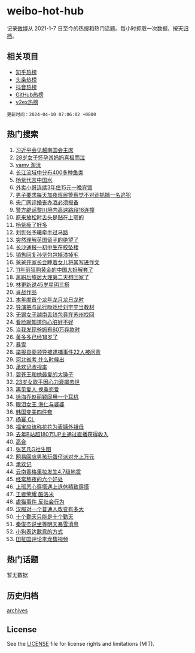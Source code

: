 # weibo-hot-hub

记录[微博](https://www.weibo.com)从 2021-1-7 日至今的热搜和热门话题。每小时抓取一次数据，按天[归档](archives)。

## 相关项目

- [知乎热榜](https://github.com/lonnyzhang423/zhihu-hot-hub)
- [头条热榜](https://github.com/lonnyzhang423/toutiao-hot-hub)
- [抖音热榜](https://github.com/lonnyzhang423/douyin-hot-hub)
- [GitHub热榜](https://github.com/lonnyzhang423/github-hot-hub)
- [v2ex热榜](https://github.com/lonnyzhang423/v2ex-hot-hub)


`更新时间：2024-04-10 07:06:02 +0800`

## 热门搜索

1. [习近平会见越南国会主席](https://m.weibo.cn/search?containerid=100103type%3D1%26t%3D10%26q%3D%23%E4%B9%A0%E8%BF%91%E5%B9%B3%E4%BC%9A%E8%A7%81%E8%B6%8A%E5%8D%97%E5%9B%BD%E4%BC%9A%E4%B8%BB%E5%B8%AD%23&stream_entry_id=51&isnewpage=1&extparam=seat%3D1%26dgr%3D0%26pos%3D0%26stream_entry_id%3D51%26c_type%3D51%26q%3D%2523%25E4%25B9%25A0%25E8%25BF%2591%25E5%25B9%25B3%25E4%25BC%259A%25E8%25A7%2581%25E8%25B6%258A%25E5%258D%2597%25E5%259B%25BD%25E4%25BC%259A%25E4%25B8%25BB%25E5%25B8%25AD%2523%26filter_type%3Drealtimehot%26cate%3D10103%26display_time%3D1712703961%26pre_seqid%3D171270396161801142928)
1. [28岁女子怀孕其妈妈喜极而泣](https://m.weibo.cn/search?containerid=100103type%3D1%26t%3D10%26q%3D%2328%E5%B2%81%E5%A5%B3%E5%AD%90%E6%80%80%E5%AD%95%E5%85%B6%E5%A6%88%E5%A6%88%E5%96%9C%E6%9E%81%E8%80%8C%E6%B3%A3%23&stream_entry_id=31&isnewpage=1&extparam=seat%3D1%26dgr%3D0%26flag%3D32768%26c_type%3D31%26realpos%3D1%26cate%3D5001%26stream_entry_id%3D31%26band_rank%3D1%26lcate%3D5001%26q%3D%252328%25E5%25B2%2581%25E5%25A5%25B3%25E5%25AD%2590%25E6%2580%2580%25E5%25AD%2595%25E5%2585%25B6%25E5%25A6%2588%25E5%25A6%2588%25E5%2596%259C%25E6%259E%2581%25E8%2580%258C%25E6%25B3%25A3%2523%26filter_type%3Drealtimehot%26pos%3D0%26display_time%3D1712703961%26pre_seqid%3D171270396161801142928)
1. [yamy 淘汰](https://m.weibo.cn/search?containerid=100103type%3D1%26t%3D10%26q%3Dyamy+%E6%B7%98%E6%B1%B0&stream_entry_id=31&isnewpage=1&extparam=seat%3D1%26dgr%3D0%26flag%3D2%26c_type%3D31%26realpos%3D2%26cate%3D5001%26stream_entry_id%3D31%26band_rank%3D2%26lcate%3D5001%26q%3Dyamy%2520%25E6%25B7%2598%25E6%25B1%25B0%26filter_type%3Drealtimehot%26pos%3D1%26display_time%3D1712703961%26pre_seqid%3D171270396161801142928)
1. [长江流域中分布400多种鱼类](https://m.weibo.cn/search?containerid=100103type%3D1%26t%3D10%26q%3D%23%E9%95%BF%E6%B1%9F%E6%B5%81%E5%9F%9F%E4%B8%AD%E5%88%86%E5%B8%83400%E5%A4%9A%E7%A7%8D%E9%B1%BC%E7%B1%BB%23&stream_entry_id=31&isnewpage=1&extparam=seat%3D1%26dgr%3D0%26flag%3D0%26c_type%3D31%26realpos%3D3%26cate%3D5001%26stream_entry_id%3D31%26band_rank%3D3%26lcate%3D5001%26q%3D%2523%25E9%2595%25BF%25E6%25B1%259F%25E6%25B5%2581%25E5%259F%259F%25E4%25B8%25AD%25E5%2588%2586%25E5%25B8%2583400%25E5%25A4%259A%25E7%25A7%258D%25E9%25B1%25BC%25E7%25B1%25BB%2523%26filter_type%3Drealtimehot%26pos%3D2%26display_time%3D1712703961%26pre_seqid%3D171270396161801142928)
1. [杨紫代言中国水](https://m.weibo.cn/search?containerid=100103type%3D1%26t%3D10%26q%3D%23%E6%9D%A8%E7%B4%AB%E4%BB%A3%E8%A8%80%E4%B8%AD%E5%9B%BD%E6%B0%B4%23&stream_entry_id=31&isnewpage=1&extparam=seat%3D1%26dgr%3D0%26adid%3D230412%26c_type%3D31%26topic_ad%3D1%26cate%3D5001%26stream_entry_id%3D31%26band_rank%3D4%26lcate%3D5001%26is_ad_pos%3D1%26q%3D%2523%25E6%259D%25A8%25E7%25B4%25AB%25E4%25BB%25A3%25E8%25A8%2580%25E4%25B8%25AD%25E5%259B%25BD%25E6%25B0%25B4%2523%26filter_type%3Drealtimehot%26pos%3D3%26display_time%3D1712703961%26pre_seqid%3D171270396161801142928)
1. [外卖小哥连续3年住15元一晚宾馆](https://m.weibo.cn/search?containerid=100103type%3D1%26t%3D10%26q%3D%23%E5%A4%96%E5%8D%96%E5%B0%8F%E5%93%A5%E8%BF%9E%E7%BB%AD3%E5%B9%B4%E4%BD%8F15%E5%85%83%E4%B8%80%E6%99%9A%E5%AE%BE%E9%A6%86%23&stream_entry_id=31&isnewpage=1&extparam=seat%3D1%26dgr%3D0%26flag%3D2%26c_type%3D31%26realpos%3D4%26cate%3D5001%26stream_entry_id%3D31%26band_rank%3D4%26lcate%3D5001%26q%3D%2523%25E5%25A4%2596%25E5%258D%2596%25E5%25B0%258F%25E5%2593%25A5%25E8%25BF%259E%25E7%25BB%25AD3%25E5%25B9%25B4%25E4%25BD%258F15%25E5%2585%2583%25E4%25B8%2580%25E6%2599%259A%25E5%25AE%25BE%25E9%25A6%2586%2523%26filter_type%3Drealtimehot%26pos%3D4%26display_time%3D1712703961%26pre_seqid%3D171270396161801142928)
1. [男子要求每天加夜班民警察觉不对劲抓捕一名逃犯](https://m.weibo.cn/search?containerid=100103type%3D1%26t%3D10%26q%3D%23%E7%94%B7%E5%AD%90%E8%A6%81%E6%B1%82%E6%AF%8F%E5%A4%A9%E5%8A%A0%E5%A4%9C%E7%8F%AD%E6%B0%91%E8%AD%A6%E5%AF%9F%E8%A7%89%E4%B8%8D%E5%AF%B9%E5%8A%B2%E6%8A%93%E6%8D%95%E4%B8%80%E5%90%8D%E9%80%83%E7%8A%AF%23&stream_entry_id=31&isnewpage=1&extparam=seat%3D1%26dgr%3D0%26flag%3D32768%26c_type%3D31%26realpos%3D5%26cate%3D5001%26stream_entry_id%3D31%26band_rank%3D5%26lcate%3D5001%26q%3D%2523%25E7%2594%25B7%25E5%25AD%2590%25E8%25A6%2581%25E6%25B1%2582%25E6%25AF%258F%25E5%25A4%25A9%25E5%258A%25A0%25E5%25A4%259C%25E7%258F%25AD%25E6%25B0%2591%25E8%25AD%25A6%25E5%25AF%259F%25E8%25A7%2589%25E4%25B8%258D%25E5%25AF%25B9%25E5%258A%25B2%25E6%258A%2593%25E6%258D%2595%25E4%25B8%2580%25E5%2590%258D%25E9%2580%2583%25E7%258A%25AF%2523%26filter_type%3Drealtimehot%26pos%3D5%26display_time%3D1712703961%26pre_seqid%3D171270396161801142928)
1. [央广网评婚丧办酒必须报备](https://m.weibo.cn/search?containerid=100103type%3D1%26t%3D10%26q%3D%23%E5%A4%AE%E5%B9%BF%E7%BD%91%E8%AF%84%E5%A9%9A%E4%B8%A7%E5%8A%9E%E9%85%92%E5%BF%85%E9%A1%BB%E6%8A%A5%E5%A4%87%23&stream_entry_id=31&isnewpage=1&extparam=seat%3D1%26dgr%3D0%26flag%3D2%26c_type%3D31%26realpos%3D6%26cate%3D5001%26stream_entry_id%3D31%26band_rank%3D6%26lcate%3D5001%26q%3D%2523%25E5%25A4%25AE%25E5%25B9%25BF%25E7%25BD%2591%25E8%25AF%2584%25E5%25A9%259A%25E4%25B8%25A7%25E5%258A%259E%25E9%2585%2592%25E5%25BF%2585%25E9%25A1%25BB%25E6%258A%25A5%25E5%25A4%2587%2523%26filter_type%3Drealtimehot%26pos%3D6%26display_time%3D1712703961%26pre_seqid%3D171270396161801142928)
1. [警方辟谣黎川境内高速路段18连撞](https://m.weibo.cn/search?containerid=100103type%3D1%26t%3D10%26q%3D%23%E8%AD%A6%E6%96%B9%E8%BE%9F%E8%B0%A3%E9%BB%8E%E5%B7%9D%E5%A2%83%E5%86%85%E9%AB%98%E9%80%9F%E8%B7%AF%E6%AE%B518%E8%BF%9E%E6%92%9E%23&stream_entry_id=31&isnewpage=1&extparam=seat%3D1%26dgr%3D0%26adid%3D230466%26c_type%3D31%26cate%3D5001%26stream_entry_id%3D31%26band_rank%3D7%26lcate%3D5001%26is_ad_pos%3D1%26q%3D%2523%25E8%25AD%25A6%25E6%2596%25B9%25E8%25BE%259F%25E8%25B0%25A3%25E9%25BB%258E%25E5%25B7%259D%25E5%25A2%2583%25E5%2586%2585%25E9%25AB%2598%25E9%2580%259F%25E8%25B7%25AF%25E6%25AE%25B518%25E8%25BF%259E%25E6%2592%259E%2523%26filter_type%3Drealtimehot%26pos%3D7%26display_time%3D1712703961%26pre_seqid%3D171270396161801142928)
1. [原来放松时舌头是贴在上颚的](https://m.weibo.cn/search?containerid=100103type%3D1%26t%3D10%26q%3D%23%E5%8E%9F%E6%9D%A5%E6%94%BE%E6%9D%BE%E6%97%B6%E8%88%8C%E5%A4%B4%E6%98%AF%E8%B4%B4%E5%9C%A8%E4%B8%8A%E9%A2%9A%E7%9A%84%23&stream_entry_id=31&isnewpage=1&extparam=seat%3D1%26dgr%3D0%26flag%3D2%26c_type%3D31%26realpos%3D7%26cate%3D5001%26stream_entry_id%3D31%26band_rank%3D7%26lcate%3D5001%26q%3D%2523%25E5%258E%259F%25E6%259D%25A5%25E6%2594%25BE%25E6%259D%25BE%25E6%2597%25B6%25E8%2588%258C%25E5%25A4%25B4%25E6%2598%25AF%25E8%25B4%25B4%25E5%259C%25A8%25E4%25B8%258A%25E9%25A2%259A%25E7%259A%2584%2523%26filter_type%3Drealtimehot%26pos%3D8%26display_time%3D1712703961%26pre_seqid%3D171270396161801142928)
1. [杨紫瘦了好多](https://m.weibo.cn/search?containerid=100103type%3D1%26t%3D10%26q%3D%E6%9D%A8%E7%B4%AB%E7%98%A6%E4%BA%86%E5%A5%BD%E5%A4%9A&stream_entry_id=31&isnewpage=1&extparam=seat%3D1%26dgr%3D0%26flag%3D2%26c_type%3D31%26realpos%3D8%26cate%3D5001%26stream_entry_id%3D31%26band_rank%3D8%26lcate%3D5001%26q%3D%25E6%259D%25A8%25E7%25B4%25AB%25E7%2598%25A6%25E4%25BA%2586%25E5%25A5%25BD%25E5%25A4%259A%26filter_type%3Drealtimehot%26pos%3D9%26display_time%3D1712703961%26pre_seqid%3D171270396161801142928)
1. [刘忻张予曦牵手过马路](https://m.weibo.cn/search?containerid=100103type%3D1%26t%3D10%26q%3D%23%E5%88%98%E5%BF%BB%E5%BC%A0%E4%BA%88%E6%9B%A6%E7%89%B5%E6%89%8B%E8%BF%87%E9%A9%AC%E8%B7%AF%23&stream_entry_id=31&isnewpage=1&extparam=seat%3D1%26dgr%3D0%26flag%3D2%26c_type%3D31%26realpos%3D9%26cate%3D5001%26stream_entry_id%3D31%26band_rank%3D9%26lcate%3D5001%26q%3D%2523%25E5%2588%2598%25E5%25BF%25BB%25E5%25BC%25A0%25E4%25BA%2588%25E6%259B%25A6%25E7%2589%25B5%25E6%2589%258B%25E8%25BF%2587%25E9%25A9%25AC%25E8%25B7%25AF%2523%26filter_type%3Drealtimehot%26pos%3D10%26display_time%3D1712703961%26pre_seqid%3D171270396161801142928)
1. [突然理解英国留子的绝望了](https://m.weibo.cn/search?containerid=100103type%3D1%26t%3D10%26q%3D%23%E7%AA%81%E7%84%B6%E7%90%86%E8%A7%A3%E8%8B%B1%E5%9B%BD%E7%95%99%E5%AD%90%E7%9A%84%E7%BB%9D%E6%9C%9B%E4%BA%86%23&stream_entry_id=31&isnewpage=1&extparam=seat%3D1%26dgr%3D0%26flag%3D2%26c_type%3D31%26realpos%3D10%26cate%3D5001%26stream_entry_id%3D31%26band_rank%3D10%26lcate%3D5001%26q%3D%2523%25E7%25AA%2581%25E7%2584%25B6%25E7%2590%2586%25E8%25A7%25A3%25E8%258B%25B1%25E5%259B%25BD%25E7%2595%2599%25E5%25AD%2590%25E7%259A%2584%25E7%25BB%259D%25E6%259C%259B%25E4%25BA%2586%2523%26filter_type%3Drealtimehot%26pos%3D11%26display_time%3D1712703961%26pre_seqid%3D171270396161801142928)
1. [长沙通报一初中生在校坠楼](https://m.weibo.cn/search?containerid=100103type%3D1%26t%3D10%26q%3D%23%E9%95%BF%E6%B2%99%E9%80%9A%E6%8A%A5%E4%B8%80%E5%88%9D%E4%B8%AD%E7%94%9F%E5%9C%A8%E6%A0%A1%E5%9D%A0%E6%A5%BC%23&stream_entry_id=31&isnewpage=1&extparam=seat%3D1%26dgr%3D0%26flag%3D2%26c_type%3D31%26realpos%3D11%26cate%3D5001%26stream_entry_id%3D31%26band_rank%3D11%26lcate%3D5001%26q%3D%2523%25E9%2595%25BF%25E6%25B2%2599%25E9%2580%259A%25E6%258A%25A5%25E4%25B8%2580%25E5%2588%259D%25E4%25B8%25AD%25E7%2594%259F%25E5%259C%25A8%25E6%25A0%25A1%25E5%259D%25A0%25E6%25A5%25BC%2523%26filter_type%3Drealtimehot%26pos%3D12%26display_time%3D1712703961%26pre_seqid%3D171270396161801142928)
1. [销售回复孙坚包包掉漆掉毛](https://m.weibo.cn/search?containerid=100103type%3D1%26t%3D10%26q%3D%23%E9%94%80%E5%94%AE%E5%9B%9E%E5%A4%8D%E5%AD%99%E5%9D%9A%E5%8C%85%E5%8C%85%E6%8E%89%E6%BC%86%E6%8E%89%E6%AF%9B%23&stream_entry_id=31&isnewpage=1&extparam=seat%3D1%26dgr%3D0%26flag%3D0%26c_type%3D31%26realpos%3D12%26cate%3D5001%26stream_entry_id%3D31%26band_rank%3D12%26lcate%3D5001%26q%3D%2523%25E9%2594%2580%25E5%2594%25AE%25E5%259B%259E%25E5%25A4%258D%25E5%25AD%2599%25E5%259D%259A%25E5%258C%2585%25E5%258C%2585%25E6%258E%2589%25E6%25BC%2586%25E6%258E%2589%25E6%25AF%259B%2523%26filter_type%3Drealtimehot%26pos%3D13%26display_time%3D1712703961%26pre_seqid%3D171270396161801142928)
1. [爸爸开家长会睡着女儿将其写进作文](https://m.weibo.cn/search?containerid=100103type%3D1%26t%3D10%26q%3D%23%E7%88%B8%E7%88%B8%E5%BC%80%E5%AE%B6%E9%95%BF%E4%BC%9A%E7%9D%A1%E7%9D%80%E5%A5%B3%E5%84%BF%E5%B0%86%E5%85%B6%E5%86%99%E8%BF%9B%E4%BD%9C%E6%96%87%23&stream_entry_id=31&isnewpage=1&extparam=seat%3D1%26dgr%3D0%26flag%3D32768%26c_type%3D31%26realpos%3D13%26cate%3D5001%26stream_entry_id%3D31%26band_rank%3D13%26lcate%3D5001%26q%3D%2523%25E7%2588%25B8%25E7%2588%25B8%25E5%25BC%2580%25E5%25AE%25B6%25E9%2595%25BF%25E4%25BC%259A%25E7%259D%25A1%25E7%259D%2580%25E5%25A5%25B3%25E5%2584%25BF%25E5%25B0%2586%25E5%2585%25B6%25E5%2586%2599%25E8%25BF%259B%25E4%25BD%259C%25E6%2596%2587%2523%26filter_type%3Drealtimehot%26pos%3D14%26display_time%3D1712703961%26pre_seqid%3D171270396161801142928)
1. [11年前狂购黄金的中国大妈解套了](https://m.weibo.cn/search?containerid=100103type%3D1%26t%3D10%26q%3D%2311%E5%B9%B4%E5%89%8D%E7%8B%82%E8%B4%AD%E9%BB%84%E9%87%91%E7%9A%84%E4%B8%AD%E5%9B%BD%E5%A4%A7%E5%A6%88%E8%A7%A3%E5%A5%97%E4%BA%86%23&stream_entry_id=31&isnewpage=1&extparam=seat%3D1%26dgr%3D0%26flag%3D0%26c_type%3D31%26realpos%3D14%26cate%3D5001%26stream_entry_id%3D31%26band_rank%3D14%26lcate%3D5001%26q%3D%252311%25E5%25B9%25B4%25E5%2589%258D%25E7%258B%2582%25E8%25B4%25AD%25E9%25BB%2584%25E9%2587%2591%25E7%259A%2584%25E4%25B8%25AD%25E5%259B%25BD%25E5%25A4%25A7%25E5%25A6%2588%25E8%25A7%25A3%25E5%25A5%2597%25E4%25BA%2586%2523%26filter_type%3Drealtimehot%26pos%3D15%26display_time%3D1712703961%26pre_seqid%3D171270396161801142928)
1. [离职后旅居大理第二天想回家了](https://m.weibo.cn/search?containerid=100103type%3D1%26t%3D10%26q%3D%23%E7%A6%BB%E8%81%8C%E5%90%8E%E6%97%85%E5%B1%85%E5%A4%A7%E7%90%86%E7%AC%AC%E4%BA%8C%E5%A4%A9%E6%83%B3%E5%9B%9E%E5%AE%B6%E4%BA%86%23&stream_entry_id=31&isnewpage=1&extparam=seat%3D1%26dgr%3D0%26flag%3D0%26c_type%3D31%26realpos%3D15%26cate%3D5001%26stream_entry_id%3D31%26band_rank%3D15%26lcate%3D5001%26q%3D%2523%25E7%25A6%25BB%25E8%2581%258C%25E5%2590%258E%25E6%2597%2585%25E5%25B1%2585%25E5%25A4%25A7%25E7%2590%2586%25E7%25AC%25AC%25E4%25BA%258C%25E5%25A4%25A9%25E6%2583%25B3%25E5%259B%259E%25E5%25AE%25B6%25E4%25BA%2586%2523%26filter_type%3Drealtimehot%26pos%3D16%26display_time%3D1712703961%26pre_seqid%3D171270396161801142928)
1. [林更新说45岁星玥三搭](https://m.weibo.cn/search?containerid=100103type%3D1%26t%3D10%26q%3D%23%E6%9E%97%E6%9B%B4%E6%96%B0%E8%AF%B445%E5%B2%81%E6%98%9F%E7%8E%A5%E4%B8%89%E6%90%AD%23&stream_entry_id=31&isnewpage=1&extparam=seat%3D1%26dgr%3D0%26flag%3D0%26c_type%3D31%26realpos%3D16%26cate%3D5001%26stream_entry_id%3D31%26band_rank%3D16%26lcate%3D5001%26q%3D%2523%25E6%259E%2597%25E6%259B%25B4%25E6%2596%25B0%25E8%25AF%25B445%25E5%25B2%2581%25E6%2598%259F%25E7%258E%25A5%25E4%25B8%2589%25E6%2590%25AD%2523%26filter_type%3Drealtimehot%26pos%3D17%26display_time%3D1712703961%26pre_seqid%3D171270396161801142928)
1. [肖战作品](https://m.weibo.cn/search?containerid=100103type%3D1%26t%3D10%26q%3D%E8%82%96%E6%88%98%E4%BD%9C%E5%93%81&stream_entry_id=31&isnewpage=1&extparam=seat%3D1%26dgr%3D0%26flag%3D0%26c_type%3D31%26realpos%3D17%26cate%3D5001%26stream_entry_id%3D31%26band_rank%3D17%26lcate%3D5001%26q%3D%25E8%2582%2596%25E6%2588%2598%25E4%25BD%259C%25E5%2593%2581%26filter_type%3Drealtimehot%26pos%3D18%26display_time%3D1712703961%26pre_seqid%3D171270396161801142928)
1. [本年度首个龙年龙月龙日龙时](https://m.weibo.cn/search?containerid=100103type%3D1%26t%3D10%26q%3D%23%E6%9C%AC%E5%B9%B4%E5%BA%A6%E9%A6%96%E4%B8%AA%E9%BE%99%E5%B9%B4%E9%BE%99%E6%9C%88%E9%BE%99%E6%97%A5%E9%BE%99%E6%97%B6%23&stream_entry_id=31&isnewpage=1&extparam=seat%3D1%26dgr%3D0%26flag%3D32768%26c_type%3D31%26realpos%3D18%26cate%3D5001%26stream_entry_id%3D31%26band_rank%3D18%26lcate%3D5001%26q%3D%2523%25E6%259C%25AC%25E5%25B9%25B4%25E5%25BA%25A6%25E9%25A6%2596%25E4%25B8%25AA%25E9%25BE%2599%25E5%25B9%25B4%25E9%25BE%2599%25E6%259C%2588%25E9%25BE%2599%25E6%2597%25A5%25E9%25BE%2599%25E6%2597%25B6%2523%26filter_type%3Drealtimehot%26pos%3D19%26display_time%3D1712703961%26pre_seqid%3D171270396161801142928)
1. [导演把与凤行吻戏给刘宇宁当教材](https://m.weibo.cn/search?containerid=100103type%3D1%26t%3D10%26q%3D%23%E5%AF%BC%E6%BC%94%E6%8A%8A%E4%B8%8E%E5%87%A4%E8%A1%8C%E5%90%BB%E6%88%8F%E7%BB%99%E5%88%98%E5%AE%87%E5%AE%81%E5%BD%93%E6%95%99%E6%9D%90%23&stream_entry_id=31&isnewpage=1&extparam=seat%3D1%26dgr%3D0%26flag%3D0%26c_type%3D31%26realpos%3D19%26cate%3D5001%26stream_entry_id%3D31%26band_rank%3D19%26lcate%3D5001%26q%3D%2523%25E5%25AF%25BC%25E6%25BC%2594%25E6%258A%258A%25E4%25B8%258E%25E5%2587%25A4%25E8%25A1%258C%25E5%2590%25BB%25E6%2588%258F%25E7%25BB%2599%25E5%2588%2598%25E5%25AE%2587%25E5%25AE%2581%25E5%25BD%2593%25E6%2595%2599%25E6%259D%2590%2523%26filter_type%3Drealtimehot%26pos%3D20%26display_time%3D1712703961%26pre_seqid%3D171270396161801142928)
1. [无锡女子越南丢钱包竟在苏州找回](https://m.weibo.cn/search?containerid=100103type%3D1%26t%3D10%26q%3D%23%E6%97%A0%E9%94%A1%E5%A5%B3%E5%AD%90%E8%B6%8A%E5%8D%97%E4%B8%A2%E9%92%B1%E5%8C%85%E7%AB%9F%E5%9C%A8%E8%8B%8F%E5%B7%9E%E6%89%BE%E5%9B%9E%23&stream_entry_id=31&isnewpage=1&extparam=seat%3D1%26dgr%3D0%26flag%3D32768%26c_type%3D31%26realpos%3D20%26cate%3D5001%26stream_entry_id%3D31%26band_rank%3D20%26lcate%3D5001%26q%3D%2523%25E6%2597%25A0%25E9%2594%25A1%25E5%25A5%25B3%25E5%25AD%2590%25E8%25B6%258A%25E5%258D%2597%25E4%25B8%25A2%25E9%2592%25B1%25E5%258C%2585%25E7%25AB%259F%25E5%259C%25A8%25E8%258B%258F%25E5%25B7%259E%25E6%2589%25BE%25E5%259B%259E%2523%26filter_type%3Drealtimehot%26pos%3D21%26display_time%3D1712703961%26pre_seqid%3D171270396161801142928)
1. [看脸就知道你心脏好不好](https://m.weibo.cn/search?containerid=100103type%3D1%26t%3D10%26q%3D%23%E7%9C%8B%E8%84%B8%E5%B0%B1%E7%9F%A5%E9%81%93%E4%BD%A0%E5%BF%83%E8%84%8F%E5%A5%BD%E4%B8%8D%E5%A5%BD%23&stream_entry_id=31&isnewpage=1&extparam=seat%3D1%26dgr%3D0%26flag%3D0%26c_type%3D31%26realpos%3D21%26cate%3D5001%26stream_entry_id%3D31%26band_rank%3D21%26lcate%3D5001%26q%3D%2523%25E7%259C%258B%25E8%2584%25B8%25E5%25B0%25B1%25E7%259F%25A5%25E9%2581%2593%25E4%25BD%25A0%25E5%25BF%2583%25E8%2584%258F%25E5%25A5%25BD%25E4%25B8%258D%25E5%25A5%25BD%2523%26filter_type%3Drealtimehot%26pos%3D22%26display_time%3D1712703961%26pre_seqid%3D171270396161801142928)
1. [当我发现爸妈有60万存款时](https://m.weibo.cn/search?containerid=100103type%3D1%26t%3D10%26q%3D%23%E5%BD%93%E6%88%91%E5%8F%91%E7%8E%B0%E7%88%B8%E5%A6%88%E6%9C%8960%E4%B8%87%E5%AD%98%E6%AC%BE%E6%97%B6%23&stream_entry_id=31&isnewpage=1&extparam=seat%3D1%26dgr%3D0%26flag%3D0%26c_type%3D31%26realpos%3D22%26cate%3D5001%26stream_entry_id%3D31%26band_rank%3D22%26lcate%3D5001%26q%3D%2523%25E5%25BD%2593%25E6%2588%2591%25E5%258F%2591%25E7%258E%25B0%25E7%2588%25B8%25E5%25A6%2588%25E6%259C%258960%25E4%25B8%2587%25E5%25AD%2598%25E6%25AC%25BE%25E6%2597%25B6%2523%26filter_type%3Drealtimehot%26pos%3D23%26display_time%3D1712703961%26pre_seqid%3D171270396161801142928)
1. [黄多多已经18岁了](https://m.weibo.cn/search?containerid=100103type%3D1%26t%3D10%26q%3D%23%E9%BB%84%E5%A4%9A%E5%A4%9A%E5%B7%B2%E7%BB%8F18%E5%B2%81%E4%BA%86%23&stream_entry_id=31&isnewpage=1&extparam=seat%3D1%26dgr%3D0%26flag%3D0%26c_type%3D31%26realpos%3D23%26cate%3D5001%26stream_entry_id%3D31%26band_rank%3D23%26lcate%3D5001%26q%3D%2523%25E9%25BB%2584%25E5%25A4%259A%25E5%25A4%259A%25E5%25B7%25B2%25E7%25BB%258F18%25E5%25B2%2581%25E4%25BA%2586%2523%26filter_type%3Drealtimehot%26pos%3D24%26display_time%3D1712703961%26pre_seqid%3D171270396161801142928)
1. [暴雪](https://m.weibo.cn/search?containerid=100103type%3D1%26t%3D10%26q%3D%E6%9A%B4%E9%9B%AA&stream_entry_id=31&isnewpage=1&extparam=seat%3D1%26dgr%3D0%26flag%3D0%26c_type%3D31%26realpos%3D24%26cate%3D5001%26stream_entry_id%3D31%26band_rank%3D24%26lcate%3D5001%26q%3D%25E6%259A%25B4%25E9%259B%25AA%26filter_type%3Drealtimehot%26pos%3D25%26display_time%3D1712703961%26pre_seqid%3D171270396161801142928)
1. [举报县委领导被逮捕事件22人被问责](https://m.weibo.cn/search?containerid=100103type%3D1%26t%3D10%26q%3D%23%E4%B8%BE%E6%8A%A5%E5%8E%BF%E5%A7%94%E9%A2%86%E5%AF%BC%E8%A2%AB%E9%80%AE%E6%8D%95%E4%BA%8B%E4%BB%B622%E4%BA%BA%E8%A2%AB%E9%97%AE%E8%B4%A3%23&stream_entry_id=31&isnewpage=1&extparam=seat%3D1%26dgr%3D0%26flag%3D0%26c_type%3D31%26realpos%3D25%26cate%3D5001%26stream_entry_id%3D31%26band_rank%3D25%26lcate%3D5001%26q%3D%2523%25E4%25B8%25BE%25E6%258A%25A5%25E5%258E%25BF%25E5%25A7%2594%25E9%25A2%2586%25E5%25AF%25BC%25E8%25A2%25AB%25E9%2580%25AE%25E6%258D%2595%25E4%25BA%258B%25E4%25BB%25B622%25E4%25BA%25BA%25E8%25A2%25AB%25E9%2597%25AE%25E8%25B4%25A3%2523%26filter_type%3Drealtimehot%26pos%3D26%26display_time%3D1712703961%26pre_seqid%3D171270396161801142928)
1. [河北省考 什么时候出](https://m.weibo.cn/search?containerid=100103type%3D1%26t%3D10%26q%3D%E6%B2%B3%E5%8C%97%E7%9C%81%E8%80%83+%E4%BB%80%E4%B9%88%E6%97%B6%E5%80%99%E5%87%BA&stream_entry_id=31&isnewpage=1&extparam=seat%3D1%26dgr%3D0%26flag%3D0%26c_type%3D31%26realpos%3D26%26cate%3D5001%26stream_entry_id%3D31%26band_rank%3D26%26lcate%3D5001%26q%3D%25E6%25B2%25B3%25E5%258C%2597%25E7%259C%2581%25E8%2580%2583%2520%25E4%25BB%2580%25E4%25B9%2588%25E6%2597%25B6%25E5%2580%2599%25E5%2587%25BA%26filter_type%3Drealtimehot%26pos%3D27%26display_time%3D1712703961%26pre_seqid%3D171270396161801142928)
1. [承欢记收视率](https://m.weibo.cn/search?containerid=100103type%3D1%26t%3D10%26q%3D%23%E6%89%BF%E6%AC%A2%E8%AE%B0%E6%94%B6%E8%A7%86%E7%8E%87%23&stream_entry_id=31&isnewpage=1&extparam=seat%3D1%26dgr%3D0%26flag%3D0%26c_type%3D31%26realpos%3D27%26cate%3D5001%26stream_entry_id%3D31%26band_rank%3D27%26lcate%3D5001%26q%3D%2523%25E6%2589%25BF%25E6%25AC%25A2%25E8%25AE%25B0%25E6%2594%25B6%25E8%25A7%2586%25E7%258E%2587%2523%26filter_type%3Drealtimehot%26pos%3D28%26display_time%3D1712703961%26pre_seqid%3D171270396161801142928)
1. [碧苍王和她最爱的大锤子](https://m.weibo.cn/search?containerid=100103type%3D1%26t%3D10%26q%3D%23%E7%A2%A7%E8%8B%8D%E7%8E%8B%E5%92%8C%E5%A5%B9%E6%9C%80%E7%88%B1%E7%9A%84%E5%A4%A7%E9%94%A4%E5%AD%90%23&stream_entry_id=31&isnewpage=1&extparam=seat%3D1%26dgr%3D0%26flag%3D0%26c_type%3D31%26realpos%3D28%26cate%3D5001%26stream_entry_id%3D31%26band_rank%3D28%26lcate%3D5001%26q%3D%2523%25E7%25A2%25A7%25E8%258B%258D%25E7%258E%258B%25E5%2592%258C%25E5%25A5%25B9%25E6%259C%2580%25E7%2588%25B1%25E7%259A%2584%25E5%25A4%25A7%25E9%2594%25A4%25E5%25AD%2590%2523%26filter_type%3Drealtimehot%26pos%3D29%26display_time%3D1712703961%26pre_seqid%3D171270396161801142928)
1. [23岁女歌手因心力衰竭去世](https://m.weibo.cn/search?containerid=100103type%3D1%26t%3D10%26q%3D%2323%E5%B2%81%E5%A5%B3%E6%AD%8C%E6%89%8B%E5%9B%A0%E5%BF%83%E5%8A%9B%E8%A1%B0%E7%AB%AD%E5%8E%BB%E4%B8%96%23&stream_entry_id=31&isnewpage=1&extparam=seat%3D1%26dgr%3D0%26flag%3D0%26c_type%3D31%26realpos%3D29%26cate%3D5001%26stream_entry_id%3D31%26band_rank%3D29%26lcate%3D5001%26q%3D%252323%25E5%25B2%2581%25E5%25A5%25B3%25E6%25AD%258C%25E6%2589%258B%25E5%259B%25A0%25E5%25BF%2583%25E5%258A%259B%25E8%25A1%25B0%25E7%25AB%25AD%25E5%258E%25BB%25E4%25B8%2596%2523%26filter_type%3Drealtimehot%26pos%3D30%26display_time%3D1712703961%26pre_seqid%3D171270396161801142928)
1. [再见爱人 换乘恋爱](https://m.weibo.cn/search?containerid=100103type%3D1%26t%3D10%26q%3D%E5%86%8D%E8%A7%81%E7%88%B1%E4%BA%BA+%E6%8D%A2%E4%B9%98%E6%81%8B%E7%88%B1&stream_entry_id=31&isnewpage=1&extparam=seat%3D1%26dgr%3D0%26flag%3D0%26c_type%3D31%26realpos%3D30%26cate%3D5001%26stream_entry_id%3D31%26band_rank%3D30%26lcate%3D5001%26q%3D%25E5%2586%258D%25E8%25A7%2581%25E7%2588%25B1%25E4%25BA%25BA%2520%25E6%258D%25A2%25E4%25B9%2598%25E6%2581%258B%25E7%2588%25B1%26filter_type%3Drealtimehot%26pos%3D31%26display_time%3D1712703961%26pre_seqid%3D171270396161801142928)
1. [徐海乔赵丽颖同用一个耳机](https://m.weibo.cn/search?containerid=100103type%3D1%26t%3D10%26q%3D%23%E5%BE%90%E6%B5%B7%E4%B9%94%E8%B5%B5%E4%B8%BD%E9%A2%96%E5%90%8C%E7%94%A8%E4%B8%80%E4%B8%AA%E8%80%B3%E6%9C%BA%23&stream_entry_id=31&isnewpage=1&extparam=seat%3D1%26dgr%3D0%26flag%3D0%26c_type%3D31%26realpos%3D31%26cate%3D5001%26stream_entry_id%3D31%26band_rank%3D31%26lcate%3D5001%26q%3D%2523%25E5%25BE%2590%25E6%25B5%25B7%25E4%25B9%2594%25E8%25B5%25B5%25E4%25B8%25BD%25E9%25A2%2596%25E5%2590%258C%25E7%2594%25A8%25E4%25B8%2580%25E4%25B8%25AA%25E8%2580%25B3%25E6%259C%25BA%2523%26filter_type%3Drealtimehot%26pos%3D32%26display_time%3D1712703961%26pre_seqid%3D171270396161801142928)
1. [眼泪女王 海仁与婆婆](https://m.weibo.cn/search?containerid=100103type%3D1%26t%3D10%26q%3D%E7%9C%BC%E6%B3%AA%E5%A5%B3%E7%8E%8B+%E6%B5%B7%E4%BB%81%E4%B8%8E%E5%A9%86%E5%A9%86&stream_entry_id=31&isnewpage=1&extparam=seat%3D1%26dgr%3D0%26flag%3D0%26c_type%3D31%26realpos%3D32%26cate%3D5001%26stream_entry_id%3D31%26band_rank%3D32%26lcate%3D5001%26q%3D%25E7%259C%25BC%25E6%25B3%25AA%25E5%25A5%25B3%25E7%258E%258B%2520%25E6%25B5%25B7%25E4%25BB%2581%25E4%25B8%258E%25E5%25A9%2586%25E5%25A9%2586%26filter_type%3Drealtimehot%26pos%3D33%26display_time%3D1712703961%26pre_seqid%3D171270396161801142928)
1. [韩国变美四件套](https://m.weibo.cn/search?containerid=100103type%3D1%26t%3D10%26q%3D%E9%9F%A9%E5%9B%BD%E5%8F%98%E7%BE%8E%E5%9B%9B%E4%BB%B6%E5%A5%97&stream_entry_id=31&isnewpage=1&extparam=seat%3D1%26dgr%3D0%26flag%3D0%26c_type%3D31%26realpos%3D33%26cate%3D5001%26stream_entry_id%3D31%26band_rank%3D33%26lcate%3D5001%26q%3D%25E9%259F%25A9%25E5%259B%25BD%25E5%258F%2598%25E7%25BE%258E%25E5%259B%259B%25E4%25BB%25B6%25E5%25A5%2597%26filter_type%3Drealtimehot%26pos%3D34%26display_time%3D1712703961%26pre_seqid%3D171270396161801142928)
1. [杨幂 CL](https://m.weibo.cn/search?containerid=100103type%3D1%26t%3D10%26q%3D%E6%9D%A8%E5%B9%82+CL&stream_entry_id=31&isnewpage=1&extparam=seat%3D1%26dgr%3D0%26flag%3D0%26c_type%3D31%26realpos%3D34%26cate%3D5001%26stream_entry_id%3D31%26band_rank%3D34%26lcate%3D5001%26q%3D%25E6%259D%25A8%25E5%25B9%2582%2520CL%26filter_type%3Drealtimehot%26pos%3D35%26display_time%3D1712703961%26pre_seqid%3D171270396161801142928)
1. [福宝应该称花花为表姨外祖母](https://m.weibo.cn/search?containerid=100103type%3D1%26t%3D10%26q%3D%23%E7%A6%8F%E5%AE%9D%E5%BA%94%E8%AF%A5%E7%A7%B0%E8%8A%B1%E8%8A%B1%E4%B8%BA%E8%A1%A8%E5%A7%A8%E5%A4%96%E7%A5%96%E6%AF%8D%23&stream_entry_id=31&isnewpage=1&extparam=seat%3D1%26dgr%3D0%26flag%3D32768%26c_type%3D31%26realpos%3D35%26cate%3D5001%26stream_entry_id%3D31%26band_rank%3D35%26lcate%3D5001%26q%3D%2523%25E7%25A6%258F%25E5%25AE%259D%25E5%25BA%2594%25E8%25AF%25A5%25E7%25A7%25B0%25E8%258A%25B1%25E8%258A%25B1%25E4%25B8%25BA%25E8%25A1%25A8%25E5%25A7%25A8%25E5%25A4%2596%25E7%25A5%2596%25E6%25AF%258D%2523%26filter_type%3Drealtimehot%26pos%3D36%26display_time%3D1712703961%26pre_seqid%3D171270396161801142928)
1. [去年B站超180万UP主通过直播获得收入](https://m.weibo.cn/search?containerid=100103type%3D1%26t%3D10%26q%3D%23%E5%8E%BB%E5%B9%B4B%E7%AB%99%E8%B6%85180%E4%B8%87UP%E4%B8%BB%E9%80%9A%E8%BF%87%E7%9B%B4%E6%92%AD%E8%8E%B7%E5%BE%97%E6%94%B6%E5%85%A5%23&stream_entry_id=31&isnewpage=1&extparam=seat%3D1%26dgr%3D0%26flag%3D0%26c_type%3D31%26realpos%3D36%26cate%3D5001%26stream_entry_id%3D31%26band_rank%3D36%26lcate%3D5001%26q%3D%2523%25E5%258E%25BB%25E5%25B9%25B4B%25E7%25AB%2599%25E8%25B6%2585180%25E4%25B8%2587UP%25E4%25B8%25BB%25E9%2580%259A%25E8%25BF%2587%25E7%259B%25B4%25E6%2592%25AD%25E8%258E%25B7%25E5%25BE%2597%25E6%2594%25B6%25E5%2585%25A5%2523%26filter_type%3Drealtimehot%26pos%3D37%26display_time%3D1712703961%26pre_seqid%3D171270396161801142928)
1. [高合](https://m.weibo.cn/search?containerid=100103type%3D1%26t%3D10%26q%3D%E9%AB%98%E5%90%88&stream_entry_id=31&isnewpage=1&extparam=seat%3D1%26dgr%3D0%26flag%3D0%26c_type%3D31%26realpos%3D37%26cate%3D5001%26stream_entry_id%3D31%26band_rank%3D37%26lcate%3D5001%26q%3D%25E9%25AB%2598%25E5%2590%2588%26filter_type%3Drealtimehot%26pos%3D38%26display_time%3D1712703961%26pre_seqid%3D171270396161801142928)
1. [张艺凡G社生图](https://m.weibo.cn/search?containerid=100103type%3D1%26t%3D10%26q%3D%23%E5%BC%A0%E8%89%BA%E5%87%A1G%E7%A4%BE%E7%94%9F%E5%9B%BE%23&stream_entry_id=31&isnewpage=1&extparam=seat%3D1%26dgr%3D0%26flag%3D0%26c_type%3D31%26realpos%3D38%26cate%3D5001%26stream_entry_id%3D31%26band_rank%3D38%26lcate%3D5001%26q%3D%2523%25E5%25BC%25A0%25E8%2589%25BA%25E5%2587%25A1G%25E7%25A4%25BE%25E7%2594%259F%25E5%259B%25BE%2523%26filter_type%3Drealtimehot%26pos%3D39%26display_time%3D1712703961%26pre_seqid%3D171270396161801142928)
1. [网易回应男孩玩蛋仔派对充上万元](https://m.weibo.cn/search?containerid=100103type%3D1%26t%3D10%26q%3D%23%E7%BD%91%E6%98%93%E5%9B%9E%E5%BA%94%E7%94%B7%E5%AD%A9%E7%8E%A9%E8%9B%8B%E4%BB%94%E6%B4%BE%E5%AF%B9%E5%85%85%E4%B8%8A%E4%B8%87%E5%85%83%23&stream_entry_id=31&isnewpage=1&extparam=seat%3D1%26dgr%3D0%26flag%3D0%26c_type%3D31%26realpos%3D39%26cate%3D5001%26stream_entry_id%3D31%26band_rank%3D39%26lcate%3D5001%26q%3D%2523%25E7%25BD%2591%25E6%2598%2593%25E5%259B%259E%25E5%25BA%2594%25E7%2594%25B7%25E5%25AD%25A9%25E7%258E%25A9%25E8%259B%258B%25E4%25BB%2594%25E6%25B4%25BE%25E5%25AF%25B9%25E5%2585%2585%25E4%25B8%258A%25E4%25B8%2587%25E5%2585%2583%2523%26filter_type%3Drealtimehot%26pos%3D40%26display_time%3D1712703961%26pre_seqid%3D171270396161801142928)
1. [承欢记](https://m.weibo.cn/search?containerid=100103type%3D1%26t%3D10%26q%3D%E6%89%BF%E6%AC%A2%E8%AE%B0&stream_entry_id=31&isnewpage=1&extparam=seat%3D1%26dgr%3D0%26flag%3D0%26c_type%3D31%26realpos%3D40%26cate%3D5001%26stream_entry_id%3D31%26band_rank%3D40%26lcate%3D5001%26q%3D%25E6%2589%25BF%25E6%25AC%25A2%25E8%25AE%25B0%26filter_type%3Drealtimehot%26pos%3D41%26display_time%3D1712703961%26pre_seqid%3D171270396161801142928)
1. [云南香格里拉发生4.7级地震](https://m.weibo.cn/search?containerid=100103type%3D1%26t%3D10%26q%3D%23%E4%BA%91%E5%8D%97%E9%A6%99%E6%A0%BC%E9%87%8C%E6%8B%89%E5%8F%91%E7%94%9F4.7%E7%BA%A7%E5%9C%B0%E9%9C%87%23&stream_entry_id=31&isnewpage=1&extparam=seat%3D1%26dgr%3D0%26flag%3D0%26c_type%3D31%26realpos%3D41%26cate%3D5001%26stream_entry_id%3D31%26band_rank%3D41%26lcate%3D5001%26q%3D%2523%25E4%25BA%2591%25E5%258D%2597%25E9%25A6%2599%25E6%25A0%25BC%25E9%2587%258C%25E6%258B%2589%25E5%258F%2591%25E7%2594%259F4.7%25E7%25BA%25A7%25E5%259C%25B0%25E9%259C%2587%2523%26filter_type%3Drealtimehot%26pos%3D42%26display_time%3D1712703961%26pre_seqid%3D171270396161801142928)
1. [经常熬夜的六个好处](https://m.weibo.cn/search?containerid=100103type%3D1%26t%3D10%26q%3D%23%E7%BB%8F%E5%B8%B8%E7%86%AC%E5%A4%9C%E7%9A%84%E5%85%AD%E4%B8%AA%E5%A5%BD%E5%A4%84%23&stream_entry_id=31&isnewpage=1&extparam=seat%3D1%26dgr%3D0%26flag%3D0%26c_type%3D31%26realpos%3D42%26cate%3D5001%26stream_entry_id%3D31%26band_rank%3D42%26lcate%3D5001%26q%3D%2523%25E7%25BB%258F%25E5%25B8%25B8%25E7%2586%25AC%25E5%25A4%259C%25E7%259A%2584%25E5%2585%25AD%25E4%25B8%25AA%25E5%25A5%25BD%25E5%25A4%2584%2523%26filter_type%3Drealtimehot%26pos%3D43%26display_time%3D1712703961%26pre_seqid%3D171270396161801142928)
1. [上班恶心穿搭遇上退休精致穿搭](https://m.weibo.cn/search?containerid=100103type%3D1%26t%3D10%26q%3D%E4%B8%8A%E7%8F%AD%E6%81%B6%E5%BF%83%E7%A9%BF%E6%90%AD%E9%81%87%E4%B8%8A%E9%80%80%E4%BC%91%E7%B2%BE%E8%87%B4%E7%A9%BF%E6%90%AD&stream_entry_id=31&isnewpage=1&extparam=seat%3D1%26dgr%3D0%26flag%3D0%26c_type%3D31%26realpos%3D43%26cate%3D5001%26stream_entry_id%3D31%26band_rank%3D43%26lcate%3D5001%26q%3D%25E4%25B8%258A%25E7%258F%25AD%25E6%2581%25B6%25E5%25BF%2583%25E7%25A9%25BF%25E6%2590%25AD%25E9%2581%2587%25E4%25B8%258A%25E9%2580%2580%25E4%25BC%2591%25E7%25B2%25BE%25E8%2587%25B4%25E7%25A9%25BF%25E6%2590%25AD%26filter_type%3Drealtimehot%26pos%3D44%26display_time%3D1712703961%26pre_seqid%3D171270396161801142928)
1. [王者荣耀 酷洛米](https://m.weibo.cn/search?containerid=100103type%3D1%26t%3D10%26q%3D%E7%8E%8B%E8%80%85%E8%8D%A3%E8%80%80+%E9%85%B7%E6%B4%9B%E7%B1%B3&stream_entry_id=31&isnewpage=1&extparam=seat%3D1%26dgr%3D0%26flag%3D0%26c_type%3D31%26realpos%3D44%26cate%3D5001%26stream_entry_id%3D31%26band_rank%3D44%26lcate%3D5001%26q%3D%25E7%258E%258B%25E8%2580%2585%25E8%258D%25A3%25E8%2580%2580%2520%25E9%2585%25B7%25E6%25B4%259B%25E7%25B1%25B3%26filter_type%3Drealtimehot%26pos%3D45%26display_time%3D1712703961%26pre_seqid%3D171270396161801142928)
1. [虐猫事件 反社会行为](https://m.weibo.cn/search?containerid=100103type%3D1%26t%3D10%26q%3D%E8%99%90%E7%8C%AB%E4%BA%8B%E4%BB%B6+%E5%8F%8D%E7%A4%BE%E4%BC%9A%E8%A1%8C%E4%B8%BA&stream_entry_id=31&isnewpage=1&extparam=seat%3D1%26dgr%3D0%26flag%3D0%26c_type%3D31%26realpos%3D45%26cate%3D5001%26stream_entry_id%3D31%26band_rank%3D45%26lcate%3D5001%26q%3D%25E8%2599%2590%25E7%258C%25AB%25E4%25BA%258B%25E4%25BB%25B6%2520%25E5%258F%258D%25E7%25A4%25BE%25E4%25BC%259A%25E8%25A1%258C%25E4%25B8%25BA%26filter_type%3Drealtimehot%26pos%3D46%26display_time%3D1712703961%26pre_seqid%3D171270396161801142928)
1. [汉服对一个普通人改变有多大](https://m.weibo.cn/search?containerid=100103type%3D1%26t%3D10%26q%3D%23%E6%B1%89%E6%9C%8D%E5%AF%B9%E4%B8%80%E4%B8%AA%E6%99%AE%E9%80%9A%E4%BA%BA%E6%94%B9%E5%8F%98%E6%9C%89%E5%A4%9A%E5%A4%A7%23&stream_entry_id=31&isnewpage=1&extparam=seat%3D1%26dgr%3D0%26flag%3D0%26c_type%3D31%26realpos%3D46%26cate%3D5001%26stream_entry_id%3D31%26band_rank%3D46%26lcate%3D5001%26q%3D%2523%25E6%25B1%2589%25E6%259C%258D%25E5%25AF%25B9%25E4%25B8%2580%25E4%25B8%25AA%25E6%2599%25AE%25E9%2580%259A%25E4%25BA%25BA%25E6%2594%25B9%25E5%258F%2598%25E6%259C%2589%25E5%25A4%259A%25E5%25A4%25A7%2523%26filter_type%3Drealtimehot%26pos%3D47%26display_time%3D1712703961%26pre_seqid%3D171270396161801142928)
1. [十个勤天只能是十个勤天](https://m.weibo.cn/search?containerid=100103type%3D1%26t%3D10%26q%3D%23%E5%8D%81%E4%B8%AA%E5%8B%A4%E5%A4%A9%E5%8F%AA%E8%83%BD%E6%98%AF%E5%8D%81%E4%B8%AA%E5%8B%A4%E5%A4%A9%23&stream_entry_id=31&isnewpage=1&extparam=seat%3D1%26dgr%3D0%26flag%3D0%26c_type%3D31%26realpos%3D47%26cate%3D5001%26stream_entry_id%3D31%26band_rank%3D47%26lcate%3D5001%26q%3D%2523%25E5%258D%2581%25E4%25B8%25AA%25E5%258B%25A4%25E5%25A4%25A9%25E5%258F%25AA%25E8%2583%25BD%25E6%2598%25AF%25E5%258D%2581%25E4%25B8%25AA%25E5%258B%25A4%25E5%25A4%25A9%2523%26filter_type%3Drealtimehot%26pos%3D48%26display_time%3D1712703961%26pre_seqid%3D171270396161801142928)
1. [秦俊杰说坐等明天暴雪消息](https://m.weibo.cn/search?containerid=100103type%3D1%26t%3D10%26q%3D%23%E7%A7%A6%E4%BF%8A%E6%9D%B0%E8%AF%B4%E5%9D%90%E7%AD%89%E6%98%8E%E5%A4%A9%E6%9A%B4%E9%9B%AA%E6%B6%88%E6%81%AF%23&stream_entry_id=31&isnewpage=1&extparam=seat%3D1%26dgr%3D0%26flag%3D0%26c_type%3D31%26realpos%3D48%26cate%3D5001%26stream_entry_id%3D31%26band_rank%3D48%26lcate%3D5001%26q%3D%2523%25E7%25A7%25A6%25E4%25BF%258A%25E6%259D%25B0%25E8%25AF%25B4%25E5%259D%2590%25E7%25AD%2589%25E6%2598%258E%25E5%25A4%25A9%25E6%259A%25B4%25E9%259B%25AA%25E6%25B6%2588%25E6%2581%25AF%2523%26filter_type%3Drealtimehot%26pos%3D49%26display_time%3D1712703961%26pre_seqid%3D171270396161801142928)
1. [小狗表达歉意的方式](https://m.weibo.cn/search?containerid=100103type%3D1%26t%3D10%26q%3D%E5%B0%8F%E7%8B%97%E8%A1%A8%E8%BE%BE%E6%AD%89%E6%84%8F%E7%9A%84%E6%96%B9%E5%BC%8F&stream_entry_id=31&isnewpage=1&extparam=seat%3D1%26dgr%3D0%26flag%3D0%26c_type%3D31%26realpos%3D49%26cate%3D5001%26stream_entry_id%3D31%26band_rank%3D49%26lcate%3D5001%26q%3D%25E5%25B0%258F%25E7%258B%2597%25E8%25A1%25A8%25E8%25BE%25BE%25E6%25AD%2589%25E6%2584%258F%25E7%259A%2584%25E6%2596%25B9%25E5%25BC%258F%26filter_type%3Drealtimehot%26pos%3D50%26display_time%3D1712703961%26pre_seqid%3D171270396161801142928)
1. [田柾国评论李龙馥视频](https://m.weibo.cn/search?containerid=100103type%3D1%26t%3D10%26q%3D%23%E7%94%B0%E6%9F%BE%E5%9B%BD%E8%AF%84%E8%AE%BA%E6%9D%8E%E9%BE%99%E9%A6%A5%E8%A7%86%E9%A2%91%23&stream_entry_id=31&isnewpage=1&extparam=seat%3D1%26dgr%3D0%26flag%3D0%26c_type%3D31%26realpos%3D50%26cate%3D5001%26stream_entry_id%3D31%26band_rank%3D50%26lcate%3D5001%26q%3D%2523%25E7%2594%25B0%25E6%259F%25BE%25E5%259B%25BD%25E8%25AF%2584%25E8%25AE%25BA%25E6%259D%258E%25E9%25BE%2599%25E9%25A6%25A5%25E8%25A7%2586%25E9%25A2%2591%2523%26filter_type%3Drealtimehot%26pos%3D51%26display_time%3D1712703961%26pre_seqid%3D171270396161801142928)

## 热门话题

暂无数据

## 历史归档

[archives](archives)

## License

See the [LICENSE](LICENSE) file for license rights and limitations (MIT).

